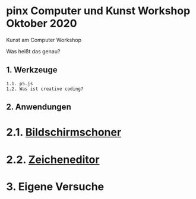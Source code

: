 # pinx Computer und Kunst Workshop Oktober 2020
Kunst am Computer Workshop

Was heißt das genau?


## 1. Werkzeuge
    1.1. p5.js
    1.2. Was ist creative coding?

## 2. Anwendungen
   # 2.1. [Bildschirmschoner](https://computerkunst.github.io/pinx/Screensaver_JLK/)
   
   # 2.2. [Zeicheneditor](https://computerkunst.github.io/pinx/Kunstzeicheneditor/)



# 3. Eigene Versuche
